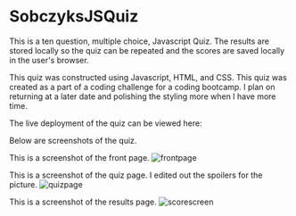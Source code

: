 # SobczyksJSQuiz

This is a ten question, multiple choice, Javascript Quiz. The results are stored locally so the quiz can be repeated and the scores are saved locally in the user's browser. 

This quiz was constructed using Javascript, HTML, and CSS. This quiz was created as a part of a coding challenge for a coding bootcamp. I plan on returning at a later date and polishing the styling more when I have more time.

The live deployment of the quiz can be viewed here:


Below are screenshots of the quiz.

This is a screenshot of the front page.
![frontpage](https://user-images.githubusercontent.com/26222624/181878093-f161cc88-f53e-429c-8acc-8f7c5386906b.jpg)

This is a screenshot of the quiz page. I edited out the spoilers for the picture.
![quizpage](https://user-images.githubusercontent.com/26222624/181877890-f9ac9d8f-2550-4dd3-a210-eb9df8539472.jpg)

This is a screenshot of the results page.
![scorescreen](https://user-images.githubusercontent.com/26222624/181877895-2833279d-e830-4135-9a52-912bf95fb2c5.jpg)
